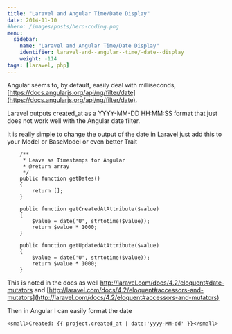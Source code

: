 ```yaml
---
title: "Laravel and Angular Time/Date Display"
date: 2014-11-10
#hero: /images/posts/hero-coding.png
menu:
  sidebar:
    name: "Laravel and Angular Time/Date Display"
    identifier: laravel-and--angular--time/-date--display
    weight: -114
tags: [laravel, php]
---
```


Angular seems to, by default, easily deal with milliseconds, [https://docs.angularjs.org/api/ng/filter/date](https://docs.angularjs.org/api/ng/filter/date).

Laravel outputs created_at as a YYYY-MM-DD HH:MM:SS format that just does not work well with the Angular date filter.

It is really simple to change the output of the date in Laravel just add this to your Model or BaseModel or even better Trait 

~~~
    /**
     * Leave as Timestamps for Angular
     * @return array
     */
    public function getDates()
    {
        return [];
    }

    public function getCreatedAtAttribute($value)
    {
        $value = date('U', strtotime($value));
        return $value * 1000;
    }

    public function getUpdatedAtAttribute($value)
    {
        $value = date('U', strtotime($value));
        return $value * 1000;
    }
~~~

This is noted in the docs as well http://laravel.com/docs/4.2/eloquent#date-mutators and [http://laravel.com/docs/4.2/eloquent#accessors-and-mutators](http://laravel.com/docs/4.2/eloquent#accessors-and-mutators)


Then in Angular I can easily format the date

~~~
<small>Created: {{ project.created_at | date:'yyyy-MM-dd' }}</small>
~~~